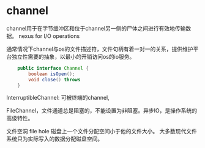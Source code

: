 # channel

channel用于在字节缓冲区和位于channel另一侧的尸体之间进行有效地传输数据。 nexus for I/O operations

通常情况下channel与os的文件描述符，文件句柄有着一对一的关系，提供维护平台独立性需要的抽象，以最小的开销访问os的io服务。

``` java
    public interface Channel {
        boolean isOpen();
        void close() throws
    }
```

InterruptibleChannel: 可被终端的channel,


FileChannel，文件通道总是阻塞的，不能设置为非阻塞。异步IO，是操作系统的高级特性。

文件空洞 file hole 磁盘上一个文件分配空间小于他的文件大小。 大多数现代文件系统只为实际写入的数据分配磁盘空间。





